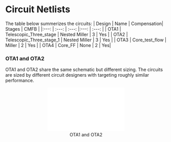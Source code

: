 # Circuit Netlists #
The table below summerizes the circuits:
| Design  | Name | Compensation| Stages | CMFB | 
|:---: | :---: | :---: |:---: | :---: |
| OTA1  | Telescopic_Three_stage  | Nested Miller | 3 | Yes |
| OTA2  | Telescopic_Three_stage_1  | Nested Miller | 3 | Yes |
| OTA3 | Core_test_flow | Miller | 2 | Yes |
| OTA4 | Core_FF | None | 2 | Yes|
### OTA1 and OTA2 ###
OTA1 and OTA2 share the same schematic but different sizing. The circuits are sized by different circuit designers with targeting roughly similar performance.
<figure align="center">
  <img src="./../../images/Telescopic_Three_stage.png" width="240" alt>
  <figcaption>OTA1 and OTA2</figcaption>
</figure>
